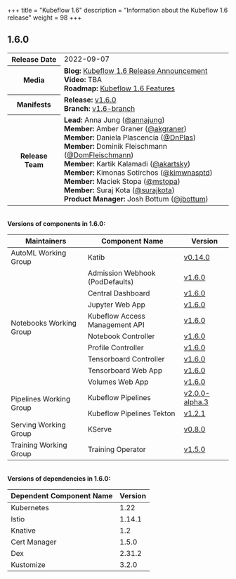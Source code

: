 +++
title = "Kubeflow 1.6"
description = "Information about the Kubeflow 1.6 release"
weight = 98
+++

## 1.6.0

<div class="table-responsive">
<table class="table table-bordered">
  <tbody>
    <tr>
      <th class="table-light">Release Date</th>
      <td>
        2022-09-07
      </td>
    </tr>
    <tr>
      <th class="table-light">Media</th>
      <td>
        <b>Blog:</b> 
          <a href="https://blog.kubeflow.org/kubeflow-1.6-release/">Kubeflow 1.6 Release Announcement</a>
        <br>
        <b>Video:</b> 
          TBA
        <br>
        <b>Roadmap:</b>
          <a href="https://github.com/kubeflow/kubeflow/blob/master/ROADMAP.md#kubeflow-16-release-due-september-2022">Kubeflow 1.6 Features</a>
      </td>
    </tr>
    <tr>
      <th class="table-light">Manifests</th>
      <td>
        <b>Release:</b> 
          <a href="https://github.com/kubeflow/manifests/releases/tag/v1.6.0">v1.6.0</a>
        <br>
        <b>Branch:</b>
          <a href="https://github.com/kubeflow/manifests/tree/v1.6-branch">v1.6-branch</a>
      </td>
    </tr>
    <tr>
      <th class="table-light">Release Team</th>
      <td>
        <b>Lead:</b> Anna Jung (<a href="https://github.com/annajung">@annajung</a>)
        <br>
        <b>Member:</b> Amber Graner (<a href="https://github.com/akgraner">@akgraner</a>)
        <br>
        <b>Member:</b> Daniela Plascencia (<a href="https://github.com/DnPlas">@DnPlas</a>)
        <br>
        <b>Member:</b> Dominik Fleischmann (<a href="https://github.com/DomFleischmann">@DomFleischmann</a>)
        <br>
        <b>Member:</b> Kartik Kalamadi (<a href="https://github.com/akartsky">@akartsky</a>)
        <br>
        <b>Member:</b> Kimonas Sotirchos (<a href="https://github.com/kimwnasptd">@kimwnasptd</a>)
        <br>
        <b>Member:</b> Maciek Stopa (<a href="https://github.com/mstopa">@mstopa</a>)
        <br>
        <b>Member:</b> Suraj Kota (<a href="https://github.com/surajkota">@surajkota</a>)
        <br>
        <b>Product Manager:</b> Josh Bottum (<a href="https://github.com/jbottum">@jbottum</a>)
      </td>
    </tr>
  </tbody>
</table>
</div>

<br>
<b>Versions of components in 1.6.0:</b>

<div class="table-responsive">
<table class="table table-bordered">
    <thead class="thead-light">
      <tr>
        <th>Maintainers</th>
        <th>Component Name</th>
        <th>Version</th>
      </tr>
    </thead>
  <tbody>
      <!-- ======================= -->
      <!-- AutoML Working Group -->
      <!-- ======================= -->
      <tr>
        <td rowspan="1" class="align-middle">AutoML Working Group</td>
        <td>Katib</td>
        <td>
          <a href="https://github.com/kubeflow/katib/releases/tag/v0.14.0">v0.14.0</a>
        </td>
      </tr>
      <!-- ======================= -->
      <!-- Notebooks Working Group -->
      <!-- ======================= -->
      <tr>
        <td rowspan="9" class="align-middle">Notebooks Working Group</td>
        <td>Admission Webhook (PodDefaults)</td>
        <td>
          <a href="https://github.com/kubeflow/kubeflow/tree/v1.6.0/components/admission-webhook">v1.6.0</a>
        </td>
      </tr>
      <tr>
        <td>Central Dashboard</td>
        <td>
          <a href="https://github.com/kubeflow/kubeflow/tree/v1.6.0/components/centraldashboard">v1.6.0</a>
        </td>
      </tr>
      <tr>
        <td>Jupyter Web App</td>
        <td>
          <a href="https://github.com/kubeflow/kubeflow/tree/v1.6.0/components/crud-web-apps/jupyter">v1.6.0</a>
        </td>
      </tr>
      <tr>
        <td>Kubeflow Access Management API</td>
        <td>
          <a href="https://github.com/kubeflow/kubeflow/tree/v1.6.0/components/access-management">v1.6.0</a>
        </td>
      </tr>
      <tr>
        <td>Notebook Controller</td>
        <td>
          <a href="https://github.com/kubeflow/kubeflow/tree/v1.6.0/components/notebook-controller">v1.6.0</a>
        </td>
      </tr>
      <tr>
        <td>Profile Controller</td>
        <td>
          <a href="https://github.com/kubeflow/kubeflow/tree/v1.6.0/components/profile-controller">v1.6.0</a>
        </td>
      </tr>
      <tr>
        <td>Tensorboard Controller</td>
        <td>
          <a href="https://github.com/kubeflow/kubeflow/tree/v1.6.0/components/notebook-controller">v1.6.0</a>
        </td>
      </tr>
      <tr>
        <td>Tensorboard Web App</td>
        <td>
          <a href="https://github.com/kubeflow/kubeflow/tree/v1.6.0/components/crud-web-apps/volumes">v1.6.0</a>
        </td>
      </tr>
      <tr>
        <td>Volumes Web App</td>
        <td>
          <a href="https://github.com/kubeflow/kubeflow/tree/v1.6.0/components/crud-web-apps/tensorboards">v1.6.0</a>
        </td>
      </tr>
      <!-- ======================= -->
      <!-- Pipelines Working Group -->
      <!-- ======================= -->
      <tr>
        <td rowspan="2" class="align-middle">Pipelines Working Group</td>
        <td>Kubeflow Pipelines</td>
        <td>
          <a href="https://github.com/kubeflow/pipelines/releases/tag/2.0.0-alpha.3">v2.0.0-alpha.3</a>
        </td>
      </tr>
      <tr>
        <td>Kubeflow Pipelines Tekton</td>
        <td>
          <a href="https://github.com/kubeflow/kfp-tekton/releases/tag/v1.2.1">v1.2.1</a>
        </td>
      </tr>
      <!-- ======================= -->
      <!-- Serving Working Group -->
      <!-- ======================= -->
      <tr>
        <td rowspan="1" class="align-middle">Serving Working Group</td>
        <td>KServe</td>
        <td>
          <a href="https://github.com/kserve/kserve/releases/tag/v0.8.0">v0.8.0</a>
        </td>
      </tr>
      <!-- ======================= -->
      <!-- Training Working Group -->
      <!-- ======================= -->
      <tr>
        <td rowspan="1" class="align-middle">Training Working Group</td>
        <td>Training Operator</td>
        <td>
          <a href="https://github.com/kubeflow/training-operator/releases/tag/v1.5.0">v1.5.0</a>
        </td>
      </tr>
  </tbody>
</table>
</div>

<br>
<b>Versions of dependencies in 1.6.0:</b>

<div class="table-responsive">
<table class="table table-bordered">
    <thead class="thead-light">
      <tr>
        <th>Dependent Component Name</th>
        <th>Version</th>
      </tr>
    </thead>
  <tbody>
      <!-- ======================= -->
      <!-- Kubernetes -->
      <!-- ======================= -->
      <tr>
        <td rowspan="1" class="align-middle">Kubernetes</td>
        <td>
          1.22
        </td>
      </tr>
      <!-- ======================= -->
      <!-- Istio -->
      <!-- ======================= -->
      <tr>
        <td rowspan="1" class="align-middle">Istio</td>
        <td>
          1.14.1
        </td>
      </tr>
      <!-- ======================= -->
      <!-- Knative  -->
      <!-- ======================= -->
      <tr>
        <td rowspan="1" class="align-middle">Knative</td>
        <td>
          1.2
        </td>
      </tr>
      <!-- ======================= -->
      <!-- Cert Manager  -->
      <!-- ======================= -->
      <tr>
        <td rowspan="1" class="align-middle">Cert Manager</td>
        <td>
          1.5.0
        </td>
      </tr>
      <!-- ======================= -->
      <!-- Dex  -->
      <!-- ======================= -->
      <tr>
        <td rowspan="1" class="align-middle">Dex</td>
        <td>
          2.31.2
        </td>
      </tr>
      <!-- ======================= -->
      <!-- Kustomize  -->
      <!-- ======================= -->
      <tr>
        <td rowspan="1" class="align-middle">Kustomize</td>
        <td>
          3.2.0
        </td>
      </tr>
  </tbody>
</table>
</div>